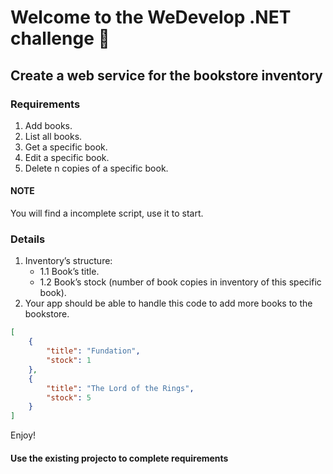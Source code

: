 # Welcome to the WeDevelop .NET challenge 🚀

## Create a web service for the bookstore inventory

### Requirements

1. Add books.
2. List all books.
3. Get a specific book.
4. Edit a specific book. 
5. Delete n copies of a specific book.

#### NOTE

You will find a incomplete script, use it to start.

### Details

1. Inventory’s structure:
    * 1.1 Book’s title.
    * 1.2 Book’s stock (number of book copies in inventory of this specific book).
2. Your app should be able to handle this code to add more books to the bookstore.

``` json
[ 
    {
        "title": "Fundation",
        "stock": 1
    },
    {
        "title": "The Lord of the Rings",
        "stock": 5
    }
]
```

Enjoy!

#### Use the existing projecto to complete requirements
